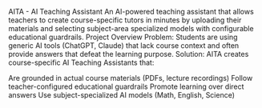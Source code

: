 AITA - AI Teaching Assistant
An AI-powered teaching assistant that allows teachers to create course-specific tutors in minutes by uploading their materials and selecting subject-area specialized models with configurable educational guardrails.
Project Overview
Problem: Students are using generic AI tools (ChatGPT, Claude) that lack course context and often provide answers that defeat the learning purpose.
Solution: AITA creates course-specific AI Teaching Assistants that:

Are grounded in actual course materials (PDFs, lecture recordings)
Follow teacher-configured educational guardrails
Promote learning over direct answers
Use subject-specialized AI models (Math, English, Science)
